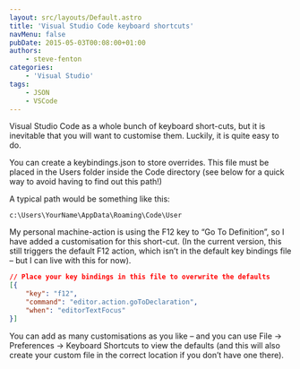 ```yaml
---
layout: src/layouts/Default.astro
title: 'Visual Studio Code keyboard shortcuts'
navMenu: false
pubDate: 2015-05-03T00:08:00+01:00
authors:
    - steve-fenton
categories:
    - 'Visual Studio'
tags:
    - JSON
    - VSCode
---
```


Visual Studio Code as a whole bunch of keyboard short-cuts, but it is inevitable that you will want to customise them. Luckily, it is quite easy to do.

You can create a keybindings.json to store overrides. This file must be placed in the Users folder inside the Code directory (see below for a quick way to avoid having to find out this path!)

A typical path would be something like this:

```
c:\Users\YourName\AppData\Roaming\Code\User
```

My personal machine-action is using the F12 key to “Go To Definition”, so I have added a customisation for this short-cut. (In the current version, this still triggers the default F12 action, which isn’t in the default key bindings file – but I can live with this for now).

```json
// Place your key bindings in this file to overwrite the defaults
[{
    "key": "f12",
    "command": "editor.action.goToDeclaration",
    "when": "editorTextFocus"
}]
```

You can add as many customisations as you like – and you can use File -&gt; Preferences -&gt; Keyboard Shortcuts to view the defaults (and this will also create your custom file in the correct location if you don’t have one there).